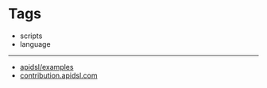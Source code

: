 

# Tags

+ scripts
+ language

---

+ [apidsl/examples](https://github.com/apidsl/contribution)
+ [contribution.apidsl.com](https://contribution.apidsl.com)
